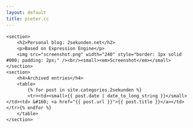 ```yaml
---
layout: default
title: pieter.cc
---
```


<div id="content">

	<section>
		<h2>Personal blog: 2sekunden.net</h2>
		<p>Based on Expression Engine</p>
		<img src="screenshot.png" width="240" style="border: 1px solid #000; padding: 2px;" /><br/><small><em>Screenshot</em></small>
	</section>
	<section>
		<h4>Archived entries</h4>		
		<table>
			{% for post in site.categories.2sekunden %}
			<tr><td><small>{{ post.date | date_to_long_string }}</small></td><td> &#160; <a href="{{ post.url }}">{{ post.title }}</a></td></tr>{% endfor %}
		</table>
	</section>
</div>